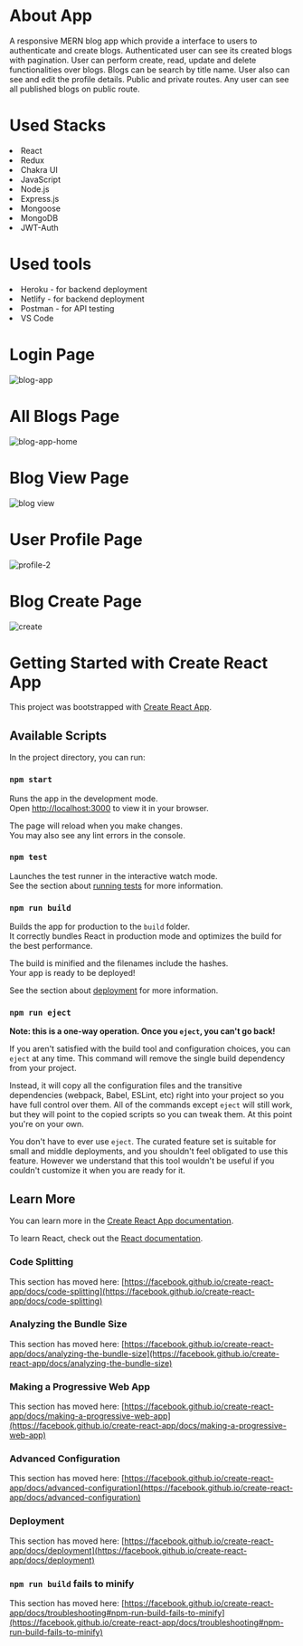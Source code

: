 
# About App

A responsive MERN blog app which provide a interface to users to authenticate and create blogs. Authenticated user can see its created blogs with pagination. User can perform create, read, update and delete functionalities over blogs. Blogs can be search by title name.
User also can see and edit the profile details. Public and private routes. Any user can see all published blogs on public route.

# Used Stacks
<li>React</li>
<li>Redux</li>
<li>Chakra UI</li>
<li>JavaScript</li>
<li>Node.js</li>
<li>Express.js</li>
<li>Mongoose</li>
<li>MongoDB</li>
<li>JWT-Auth</li>

# Used tools
<li>Heroku - for backend deployment</li>
<li>Netlify - for backend deployment</li>
<li>Postman - for API testing</li>
<li>VS Code </li>


# Login Page 
![blog-app](https://user-images.githubusercontent.com/57341544/210950539-00d70992-ee07-4194-b162-f3d8f0cadc1b.png)


# All Blogs Page
![blog-app-home](https://user-images.githubusercontent.com/57341544/210950741-ebdd1c5c-516e-4440-bb7a-664ed3a1f50b.png)


# Blog View Page
![blog view](https://user-images.githubusercontent.com/57341544/210951130-51685621-c3e8-48dd-840c-84f8585081e6.png)


# User Profile Page
![profile-2](https://user-images.githubusercontent.com/57341544/210951457-57721329-679c-4ff2-85bf-2c06894c1afe.png)


# Blog Create Page
![create](https://user-images.githubusercontent.com/57341544/210951699-656b2d06-2694-4a06-8967-5499f2b3f4c5.png)


# Getting Started with Create React App

This project was bootstrapped with [Create React App](https://github.com/facebook/create-react-app).

## Available Scripts

In the project directory, you can run:

### `npm start`

Runs the app in the development mode.\
Open [http://localhost:3000](http://localhost:3000) to view it in your browser.

The page will reload when you make changes.\
You may also see any lint errors in the console.

### `npm test`

Launches the test runner in the interactive watch mode.\
See the section about [running tests](https://facebook.github.io/create-react-app/docs/running-tests) for more information.

### `npm run build`

Builds the app for production to the `build` folder.\
It correctly bundles React in production mode and optimizes the build for the best performance.

The build is minified and the filenames include the hashes.\
Your app is ready to be deployed!

See the section about [deployment](https://facebook.github.io/create-react-app/docs/deployment) for more information.

### `npm run eject`

**Note: this is a one-way operation. Once you `eject`, you can't go back!**

If you aren't satisfied with the build tool and configuration choices, you can `eject` at any time. This command will remove the single build dependency from your project.

Instead, it will copy all the configuration files and the transitive dependencies (webpack, Babel, ESLint, etc) right into your project so you have full control over them. All of the commands except `eject` will still work, but they will point to the copied scripts so you can tweak them. At this point you're on your own.

You don't have to ever use `eject`. The curated feature set is suitable for small and middle deployments, and you shouldn't feel obligated to use this feature. However we understand that this tool wouldn't be useful if you couldn't customize it when you are ready for it.

## Learn More

You can learn more in the [Create React App documentation](https://facebook.github.io/create-react-app/docs/getting-started).

To learn React, check out the [React documentation](https://reactjs.org/).

### Code Splitting

This section has moved here: [https://facebook.github.io/create-react-app/docs/code-splitting](https://facebook.github.io/create-react-app/docs/code-splitting)

### Analyzing the Bundle Size

This section has moved here: [https://facebook.github.io/create-react-app/docs/analyzing-the-bundle-size](https://facebook.github.io/create-react-app/docs/analyzing-the-bundle-size)

### Making a Progressive Web App

This section has moved here: [https://facebook.github.io/create-react-app/docs/making-a-progressive-web-app](https://facebook.github.io/create-react-app/docs/making-a-progressive-web-app)

### Advanced Configuration

This section has moved here: [https://facebook.github.io/create-react-app/docs/advanced-configuration](https://facebook.github.io/create-react-app/docs/advanced-configuration)

### Deployment

This section has moved here: [https://facebook.github.io/create-react-app/docs/deployment](https://facebook.github.io/create-react-app/docs/deployment)

### `npm run build` fails to minify

This section has moved here: [https://facebook.github.io/create-react-app/docs/troubleshooting#npm-run-build-fails-to-minify](https://facebook.github.io/create-react-app/docs/troubleshooting#npm-run-build-fails-to-minify)

